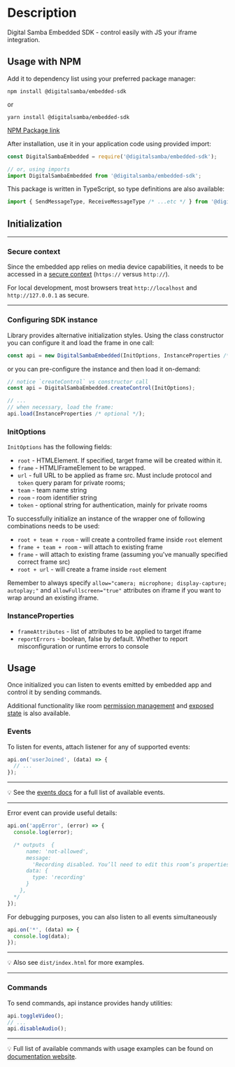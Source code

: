 # Description

Digital Samba Embedded SDK - control easily with JS your iframe integration.

## Usage with NPM

Add it to dependency list using your preferred package manager:

`npm install @digitalsamba/embedded-sdk`

or

`yarn install @digitalsamba/embedded-sdk`

[NPM Package link](https://www.npmjs.com/package/@digitalsamba/embedded-sdk)


After installation, use it in your application code using provided import:

```js
const DigitalSambaEmbedded = require('@digitalsamba/embedded-sdk');

// or, using imports
import DigitalSambaEmbedded from '@digitalsamba/embedded-sdk';
```

This package is written in TypeScript, so type definitions are also available:

```ts
import { SendMessageType, ReceiveMessageType /* ...etc */ } from '@digitalsamba/embedded-sdk';
```

## Initialization

---
### Secure context

️Since the embedded app relies on media device capabilities, it needs to be accessed in a [secure context](https://developer.mozilla.org/en-US/docs/Web/Security/Secure_Contexts) (`https://` versus `http://`).

For local development, most browsers treat `http://localhost` and `http://127.0.0.1` as secure.

---
### Configuring SDK instance

Library provides alternative initialization styles. Using the class constructor you can configure it and load the frame
in one call:

```js
const api = new DigitalSambaEmbedded(InitOptions, InstanceProperties /* optional */);
```

or you can pre-configure the instance and then load it on-demand:

```js
// notice `createControl` vs constructor call
const api = DigitalSambaEmbedded.createControl(InitOptions);

// ...
// when necessary, load the frame:
api.load(InstanceProperties /* optional */);
```

### InitOptions

`InitOptions` has the following fields:

- `root` - HTMLElement. If specified, target frame will be created within it.
- `frame` - HTMLIFrameElement to be wrapped.
- `url` - full URL to be applied as frame src. Must include protocol and `token` query param for private rooms;
- `team` - team name string
- `room` - room identifier string
- `token` - optional string for authentication, mainly for private rooms

To successfully initialize an instance of the wrapper one of following combinations needs to be used:

- `root + team + room` - will create a controlled frame inside `root` element
- `frame + team + room` - will attach to existing frame
- `frame` - will attach to existing frame (assuming you've manually specified correct frame src)
- `root + url` - will create a frame inside `root` element

Remember to always specify `allow="camera; microphone; display-capture; autoplay;"` and `allowFullscreen="true"` attributes on iframe if you want to wrap around an existing iframe.

### InstanceProperties

- `frameAttributes` - list of attributes to be applied to target iframe
- `reportErrors` - boolean, false by default. Whether to report misconfiguration or runtime errors to console

## Usage
Once initialized you can listen to events emitted by embedded app and control it by sending commands.

Additional functionality like room [permission management](https://docs.digitalsamba.com/reference/sdk/properties/permissionmanager) and [exposed state](https://docs.digitalsamba.com/reference/sdk/properties/roomstate) is also available.

### Events
To listen for events, attach listener for any of supported events:

```js
api.on('userJoined', (data) => {
  // ...
});
```
---

💡 See the [events docs](https://docs.digitalsamba.com/reference/sdk/events) for a full list of available events.

---
Error event can provide useful details:
```js
api.on('appError', (error) => {
  console.log(error);

  /* outputs  {
      name: 'not-allowed',
      message:
        'Recording disabled. You’ll need to edit this room’s properties to record sessions in this room',
      data: {
        type: 'recording'
      }
    },
  */
});
```

For debugging purposes, you can also listen to all events simultaneously
```js
api.on('*', (data) => {
  console.log(data);
});
```
---

💡 Also see `dist/index.html` for more examples.

---

### Commands

To send commands, api instance provides handy utilities:

```js
api.toggleVideo();
// ...
api.disableAudio();
```
---

💡 Full list of available commands with usage examples can be found on [documentation website](https://docs.digitalsamba.com/reference/sdk/methods).
